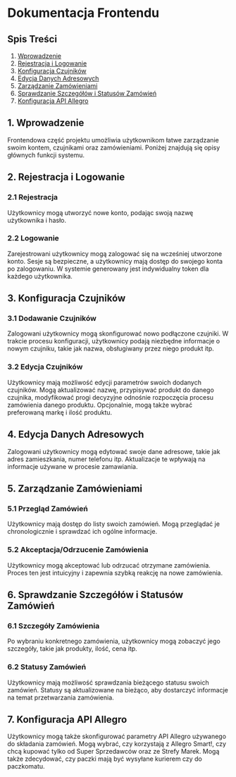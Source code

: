 # Dokumentacja Frontendu

## Spis Treści

1. [Wprowadzenie](#wprowadzenie)
2. [Rejestracja i Logowanie](#rejestracja-i-logowanie)
3. [Konfiguracja Czujników](#konfiguracja-czujników)
4. [Edycja Danych Adresowych](#edycja-danych-adresowych)
5. [Zarządzanie Zamówieniami](#zarządzanie-zamówieniami)
6. [Sprawdzanie Szczegółów i Statusów Zamówień](#sprawdzanie-szczegółów-i-statusów-zamówień)
7. [Konfiguracja API Allegro](#konfiguracja-api-allegro)

## 1. Wprowadzenie

Frontendowa część projektu umożliwia użytkownikom łatwe zarządzanie swoim kontem, czujnikami oraz zamówieniami. Poniżej znajdują się opisy głównych funkcji systemu.

## 2. Rejestracja i Logowanie

### 2.1 Rejestracja

Użytkownicy mogą utworzyć nowe konto, podając swoją nazwę użytkownika i hasło. 

### 2.2 Logowanie

Zarejestrowani użytkownicy mogą zalogować się na wcześniej utworzone konto. Sesje są bezpieczne, a użytkownicy mają dostęp do swojego konta po zalogowaniu. W systemie generowany jest indywidualny token dla każdego użytkownika.

## 3. Konfiguracja Czujników

### 3.1 Dodawanie Czujników

Zalogowani użytkownicy mogą skonfigurować nowo podłączone czujniki. W trakcie procesu konfiguracji, użytkownicy podają niezbędne informacje o nowym czujniku, takie jak nazwa, obsługiwany przez niego produkt itp.

### 3.2 Edycja Czujników

Użytkownicy mają możliwość edycji parametrów swoich dodanych czujników. Mogą aktualizować nazwę, przypisywać produkt do danego czujnika, modyfikować progi decyzyjne odnośnie rozpoczęcia procesu zamówienia danego produktu. Opcjonalnie, mogą także wybrać preferowaną markę i ilość produktu.

## 4. Edycja Danych Adresowych

Zalogowani użytkownicy mogą edytować swoje dane adresowe, takie jak adres zamieszkania, numer telefonu itp. Aktualizacje te wpływają na informacje używane w procesie zamawiania.

## 5. Zarządzanie Zamówieniami

### 5.1 Przegląd Zamówień

Użytkownicy mają dostęp do listy swoich zamówień. Mogą przeglądać je chronologicznie i sprawdzać ich ogólne informacje.

### 5.2 Akceptacja/Odrzucenie Zamówienia

Użytkownicy mogą akceptować lub odrzucać otrzymane zamówienia. Proces ten jest intuicyjny i zapewnia szybką reakcję na nowe zamówienia.

## 6. Sprawdzanie Szczegółów i Statusów Zamówień

### 6.1 Szczegóły Zamówienia

Po wybraniu konkretnego zamówienia, użytkownicy mogą zobaczyć jego szczegóły, takie jak produkty, ilość, cena itp.

### 6.2 Statusy Zamówień

Użytkownicy mają możliwość sprawdzania bieżącego statusu swoich zamówień. Statusy są aktualizowane na bieżąco, aby dostarczyć informacje na temat przetwarzania zamówienia.

## 7. Konfiguracja API Allegro

Użytkownicy mogą także skonfigurować parametry API Allegro używanego do składania zamówień. Mogą wybrać, czy korzystają z Allegro Smart!, czy chcą kupować tylko od Super Sprzedawców oraz ze Strefy Marek. Mogą także zdecydować, czy paczki mają być wysyłane kurierem czy do paczkomatu.
